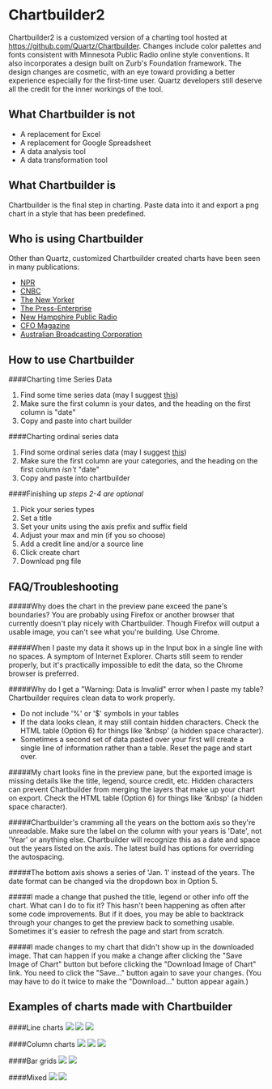 Chartbuilder2
==========================

Chartbuilder2 is a customized version of a charting tool hosted at https://github.com/Quartz/Chartbuilder. Changes include color palettes and fonts consistent with Minnesota Public Radio online style conventions. It also incorporates a design built on Zurb's Foundation framework. The design changes are cosmetic, with an eye toward providing a better experience especially for the first-time user. Quartz developers still deserve all the credit for the inner workings of the tool. 

What Chartbuilder is not
-------------------------
+ A replacement for Excel
+ A replacement for Google Spreadsheet
+ A data analysis tool
+ A data transformation tool

What Chartbuilder is
--------------------
Chartbuilder is the final step in charting. Paste data into it and export a png chart in a style that has been predefined.

Who is using Chartbuilder
--------------------
Other than Quartz, customized Chartbuilder created charts have been seen in many publications: 
+ [NPR](http://www.npr.org/blogs/parallels/2013/10/24/240493422/in-most-every-european-country-bikes-are-outselling-cars)
+ [CNBC](http://www.cnbc.com/id/101009116)
+ [The New Yorker](http://www.newyorker.com/online/blogs/currency/2013/12/2013-the-year-in-charts.html)
+ [The Press-Enterprise](http://blog.pe.com/political-empire/2013/07/31/ppic-poll-global-warming-a-concern-for-inland-voters/)
+ [New Hampshire Public Radio](http://nhpr.org/post/water-cleanup-commences-beede-story-shows-superfund-laws-flaws)
+ [CFO Magazine](http://ww2.cfo.com/the-economy/2013/11/retail-sales-growth-stalls/)
+ [Australian Broadcasting Corporation](http://www.abc.net.au/news/2013-10-11/nobel-prize3a-why-2001-was-the-best-year-to-win/5016010)

How to use Chartbuilder
------------------------
####Charting time Series Data
1. Find some time series data (may I suggest [this](https://docs.google.com/a/qz.com/spreadsheet/ccc?key=0AtrPfe-ScVhJdGg0a2hKZU1JaWZ4ZGMxY3NKbWozYUE#gid=0))
2. Make sure the first column is your dates, and the heading on the first column is "date"
3. Copy and paste into chart builder

####Charting ordinal series data
1. Find some ordinal series data (may I suggest [this](https://docs.google.com/a/qz.com/spreadsheet/ccc?key=0AtrPfe-ScVhJdDZrODFnM3Q1TTlfSHA2Z3lrSjJrUmc#gid=0))
2. Make sure the first column are your categories, and the heading on the first column _isn't_ "date"
3. Copy and paste into chartbuilder

####Finishing up
_steps 2-4 are optional_

1. Pick your series types
2. Set a title
3. Set your units using the axis prefix and suffix field
4. Adjust your max and min (if you so choose)
5. Add a credit line and/or a source line
6. Click create chart
7. Download png file

FAQ/Troubleshooting
------------------------
#####Why does the chart in the preview pane exceed the pane's boundaries?
You are probably using Firefox or another browser that currently doesn't play nicely with Chartbuilder. Though Firefox will output a usable image, you can't see what you're building. Use Chrome.

#####When I paste my data it shows up in the Input box in a single line with no spaces.
A symptom of Internet Explorer. Charts still seem to render properly, but it's practically impossible to edit the data, so the Chrome browser is preferred.

#####Why do I get a "Warning: Data is Invalid" error when I paste my table?
Chartbuilder requires clean data to work properly.
+ Do not include '%' or '$' symbols in your tables
+ If the data looks clean, it may still contain hidden characters. Check the HTML table (Option 6) for things like '&nbsp' (a hidden space character).
+ Sometimes a second set of data pasted over your first will create a single line of information rather than a table. Reset the page and start over.

#####My chart looks fine in the preview pane, but the exported image is missing details like the title, legend, source credit, etc.
Hidden characters can prevent Chartbuilder from merging the layers that make up your chart on export. Check the HTML table (Option 6) for things like '&nbsp' (a hidden space character).

#####Chartbuilder's cramming all the years on the bottom axis so they're unreadable.
Make sure the label on the column with your years is 'Date', not 'Year' or anything else. Chartbuilder will recognize this as a date and space out the years listed on the axis. The latest build has options for overriding the autospacing.

#####The bottom axis shows a series of 'Jan. 1' instead of the years.
The date format can be changed via the dropdown box in Option 5.

#####I made a change that pushed the title, legend or other info off the chart. What can I do to fix it?
This hasn't been happening as often after some code improvements. But if it does, you may be able to backtrack through your changes to get the preview back to something usable. Sometimes it's easier to refresh the page and start from scratch.

#####I made changes to my chart that didn't show up in the downloaded image.
That can happen if you make a change after clicking the "Save Image of Chart" button but before clicking the "Download Image of Chart" link. You need to click the "Save..." button again to save your changes. (You may have to do it twice to make the "Download..." button appear again.) 

Examples of charts made with Chartbuilder
------------------------
####Line charts
<img src="http://tools.bilware.info/MPR-Chartbuilder/img/line_1.png" />
<img src="http://tools.bilware.info/MPR-Chartbuilder/img/line_2.png" />
<img src="http://tools.bilware.info/MPR-Chartbuilder/img/line_3.png" />

####Column charts
<img src="http://tools.bilware.info/MPR-Chartbuilder/img/column1.png" />
<img src="http://quartz.github.io/Chartbuilder/images/column2.jpeg" />
<img src="http://quartz.github.io/Chartbuilder/images/column3.jpeg" />

####Bar grids
<img src="http://tools.bilware.info/MPR-Chartbuilder/img/bar1.png" />
<img src="http://quartz.github.io/Chartbuilder/images/bargrid2.jpeg" />


####Mixed
<img src="http://tools.bilware.info/MPR-Chartbuilder/img/mixed1.png" />
<img src="http://quartz.github.io/Chartbuilder/images/mixed2.jpeg?cache=0" />
